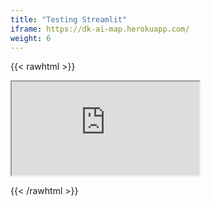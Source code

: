 ```yaml
---
title: "Testing Streamlit"
iframe: https://dk-ai-map.herokuapp.com/
weight: 6
---
```


{{< rawhtml >}}

<iframe src="https://dk-ai-map.herokuapp.com/"></iframe>

{{< /rawhtml >}}